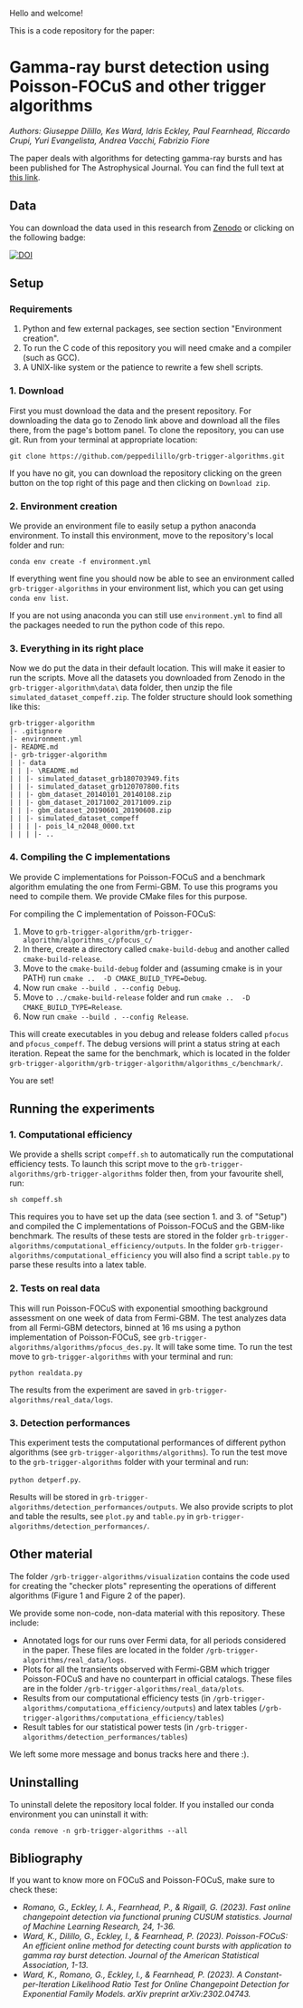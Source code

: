 
Hello and welcome! 

This is a code repository for the paper:
# Gamma-ray burst detection using Poisson-FOCuS and other trigger algorithms
_Authors: 
Giuseppe Dilillo, 
Kes Ward, 
Idris Eckley, 
Paul Fearnhead, 
Riccardo Crupi,
Yuri Evangelista,
Andrea Vacchi,
Fabrizio Fiore_

The paper deals with algorithms for detecting gamma-ray bursts and has been published for The Astrophysical Journal. You can find the full text at [this link](https://doi.org/10.3847/1538-4357/ad15ff).


## Data

You can download the data used in this research from [Zenodo](https://zenodo.org/records/10034655) or clicking on the following badge:

[![DOI](https://zenodo.org/badge/DOI/10.5281/zenodo.10034655.svg)](https://doi.org/10.5281/zenodo.10034655)


## Setup

### Requirements
1. Python and few external packages, see section section "Environment creation".
2. To run the C code of this repository you will need cmake and a compiler (such as GCC).
3. A UNIX-like system or the patience to rewrite a few shell scripts. 

### 1. Download
First you must download the data and the present repository.
For downloading the data go to Zenodo link above and download all the files there,
from the page's bottom panel.
To clone the repository, you can use git. 
Run from your terminal at appropriate location:

`git clone https://github.com/peppedilillo/grb-trigger-algorithms.git`

If you have no git, you can download the repository clicking on the green
button on the top right of this page and then clicking on `Download zip`.

### 2. Environment creation
We provide an environment file to easily setup a python anaconda environment.
To install this environment, move to the repository's local folder and run:

`conda env create -f environment.yml`

If everything went fine you should now be able to see an environment called
`grb-trigger-algorithms` in your environment list, which you can get using
`conda env list`.

If you are not using anaconda you can still use  `environment.yml` to find all 
the packages needed to run the python code of this repo.

### 3. Everything in its right place 

Now we do put the data in their default location.
This will make it easier to run the scripts.
Move all the datasets you downloaded from Zenodo in the `grb-trigger-algorithm\data\`
data folder, then unzip the file `simulated_dataset_compeff.zip`.
The folder structure should look something like this:

```
grb-trigger-algorithm
|- .gitignore
|- environment.yml
|- README.md
|- grb-trigger-algorithm
| |- data
| | |- \README.md
| | |- simulated_dataset_grb180703949.fits
| | |- simulated_dataset_grb120707800.fits
| | |- gbm_dataset_20140101_20140108.zip
| | |- gbm_dataset_20171002_20171009.zip
| | |- gbm_dataset_20190601_20190608.zip
| | |- simulated_dataset_compeff
| | | |- pois_l4_n2048_0000.txt
| | | |- ..
```

### 4. Compiling the C implementations

We provide C implementations for Poisson-FOCuS and a benchmark algorithm emulating
the one from Fermi-GBM. To use this programs you need to compile them.
We provide CMake files for this purpose.

For compiling the C implementation of Poisson-FOCuS:
1. Move to `grb-trigger-algorithm/grb-trigger-algorithm/algorithms_c/pfocus_c/`
2. In there, create a directory called `cmake-build-debug` and another called `cmake-build-release`.
3. Move to the `cmake-build-debug` folder and (assuming cmake is in your PATH) run `cmake ..  -D CMAKE_BUILD_TYPE=Debug`.
4. Now run `cmake --build . --config Debug`.
3. Move to `../cmake-build-release` folder and run `cmake ..  -D CMAKE_BUILD_TYPE=Release`.
4. Now run `cmake --build . --config Release`.

This will create executables in you debug and release folders called `pfocus` and `pfocus_compeff`.
The debug versions will print a status string at each iteration.
Repeat the same for the benchmark, which is located in the folder `grb-trigger-algorithm/grb-trigger-algorithm/algorithms_c/benchmark/`.


You are set! 

## Running the experiments

### 1. Computational efficiency

We provide a shells script `compeff.sh` to automatically run the computational efficiency tests.
To launch this script move to the `grb-trigger-algorithms/grb-trigger-algorithms` folder then, from your favourite shell, run:

`sh compeff.sh`

This requires you to have set up the data (see section 1. and 3. of "Setup") and compiled the C implementations of Poisson-FOCuS and the GBM-like benchmark.
The results of these tests are stored in the folder `grb-trigger-algorithms/computational_efficiency/outputs`.
In the folder `grb-trigger-algorithms/computational_efficiency` you will also find a script `table.py` to parse these results into a latex table.

### 2. Tests on real data

This will run Poisson-FOCuS with exponential smoothing background assessment on one week of data from Fermi-GBM. The test analyzes data from all Fermi-GBM detectors, binned at 16 ms using a python implementation of Poisson-FOCuS, see `grb-trigger-algorithms/algorithms/pfocus_des.py`.
It will take some time. 
To run the test move to `grb-trigger-algorithms` with your terminal and run:

`python realdata.py`

The results from the experiment are saved in `grb-trigger-algorithms/real_data/logs`.

### 3. Detection performances

This experiment tests the computational performances of different python algorithms (see `grb-trigger-algorithms/algorithms`). 
To run the test move to the `grb-trigger-algorithms` folder with your terminal and run:

`python detperf.py`.

Results will be stored in `grb-trigger-algorithms/detection_performances/outputs`.
We also provide scripts to plot and table the results, see `plot.py` and `table.py` in `grb-trigger-algorithms/detection_performances/`.

## Other material
The folder `/grb-trigger-algorithms/visualization` contains the code used for creating the "checker plots" representing the operations of different algorithms (Figure 1 and Figure 2 of the paper).

We provide some non-code, non-data material with this repository.
These include:
* Annotated logs for our runs over Fermi data, for all periods considered in the paper.
  These files are located in the folder `/grb-trigger-algorithms/real_data/logs`.
* Plots for all the transients observed with Fermi-GBM which trigger Poisson-FOCuS and have no counterpart in official catalogs.
  These files are in the folder `/grb-trigger-algorithms/real_data/plots`.
* Results from our computational efficiency tests (in `/grb-trigger-algorithms/computationa_efficiency/outputs`)
  and latex tables (`/grb-trigger-algorithms/computationa_efficiency/tables`)
* Result tables for our statistical power tests (in `/grb-trigger-algorithms/detection_performances/tables`)

We left some more message and bonus tracks here and there :).

## Uninstalling

To uninstall delete the repository local folder.
If you installed our conda environment you can uninstall it with:

`conda remove -n grb-trigger-algorithms --all`

## Bibliography

If you want to know more on FOCuS and Poisson-FOCuS, make sure to check these:

* _Romano, G., Eckley, I. A., Fearnhead, P., & Rigaill, G. (2023). Fast online changepoint detection via functional pruning CUSUM statistics. Journal of Machine Learning Research, 24, 1-36._ 
* _Ward, K., Dilillo, G., Eckley, I., & Fearnhead, P. (2023). Poisson-FOCuS: An efficient online method for detecting count bursts with application to gamma ray burst detection. Journal of the American Statistical Association, 1-13._
* _Ward, K., Romano, G., Eckley, I., & Fearnhead, P. (2023). A Constant-per-Iteration Likelihood Ratio Test for Online Changepoint Detection for Exponential Family Models. arXiv preprint arXiv:2302.04743._  
